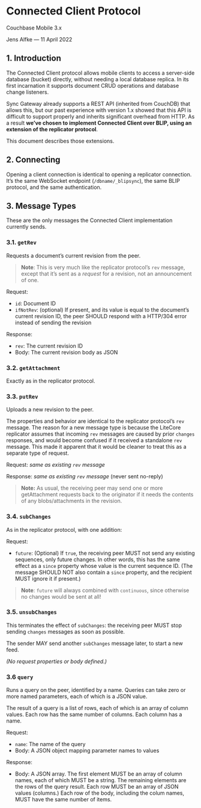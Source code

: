 # Connected Client Protocol

Couchbase Mobile 3.x

Jens Alfke — 11 April 2022

## 1. Introduction

The Connected Client protocol allows mobile clients to access a server-side database (bucket) directly, without needing a local database replica. In its first incarnation it supports document CRUD operations and database change listeners.

Sync Gateway already supports a REST API (inherited from CouchDB) that allows this, but our past experience with version 1.x showed that this API is difficult to support properly and inherits significant overhead from HTTP. As a result **we’ve chosen to implement Connected Client over BLIP, using an extension of the replicator protocol**.

This document describes those extensions.

## 2. Connecting

Opening a client connection is identical to opening a replicator connection. It’s the same WebSocket endpoint (`/dbname/_blipsync`), the same BLIP protocol, and the same authentication.

## 3. Message Types

These are the only messages the Connected Client implementation currently sends.

### 3.1. `getRev`

Requests a document’s current revision from the peer.

> **Note**: This is very much like the replicator protocol’s `rev` message, except that it’s sent as a *request* for a revision, not an announcement of one.

Request:

* `id`: Document ID
* `ifNotRev`: (optional) If present, and its value is equal to the document’s current revision ID, the peer SHOULD respond with a HTTP/304 error instead of sending the revision

Response:

* `rev`: The current revision ID
* Body: The current revision body as JSON

### 3.2. `getAttachment`

Exactly as in the replicator protocol.

### 3.3. `putRev`

Uploads a new revision to the peer.

The properties and behavior are identical to the replicator protocol’s `rev` message. The reason for a new message type is because the LiteCore replicator assumes that incoming `rev` messages are caused by prior `changes` responses, and would become confused if it received a standalone `rev` message. This made it apparent that it would be cleaner to treat this as a separate type of request.

Request: *same as existing `rev` message*

Response: *same as existing `rev` message* (never sent no-reply)

> **Note:** As usual, the receiving peer may send one or more getAttachment requests back to the originator if it needs the contents of any blobs/attachments in the revision.

### 3.4. `subChanges`

As in the replicator protocol, with one addition:

Request:

* `future`: (Optional) If `true`, the receiving peer MUST not send any existing sequences, only future changes. In other words, this has the same effect as a `since` property whose value is the current sequence ID. (The message SHOULD NOT also contain a `since` property, and the recipient MUST ignore it if present.)

> **Note**: `future` will always combined with `continuous`, since otherwise no changes would be sent at all!

### 3.5. `unsubChanges`

This terminates the effect of `subChanges`: the receiving peer MUST stop sending `changes` messages as soon as possible.

The sender MAY send another `subChanges` message later, to start a new feed.

_(No request properties or body defined.)_

### 3.6 `query`

Runs a query on the peer, identified by a name. Queries can take zero or more named parameters, each of which is a JSON value.

The result of a query is a list of rows, each of which is an array of column values. Each row has the same number of columns. Each column has a name.

Request:

* `name`: The name of the query
* Body: A JSON object mapping parameter names to values

Response:

* Body: A JSON array. The first element MUST be an array of column names, each of which MUST be a string. The remaining elements are the rows of the query result. Each row MUST be an array of JSON values (columns.) Each row of the body, including the colum names, MUST have the same number of items.
